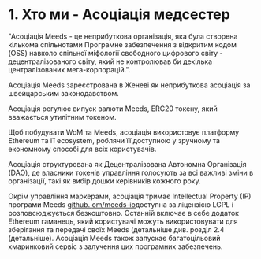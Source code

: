 
# 1. Хто ми - Асоціація медсестер

"Асоціація Meeds - це неприбуткова організація, яка була створена кількома спільнотами Програмне забезпечення з відкритим кодом (OSS) навколо спільної міфології свободного цифрового світу - децентралізованого світу, який не контролював би декілька централізованих мега-корпорацій.".

Асоціація Meeds зареєстрована в Женеві як неприбуткова асоціація за швейцарським законодавством.

Асоціація регулює випуск валюти Meeds, ERC20 токену, який вважається утилітним токеном.

Щоб побудувати WoM та Meeds, асоціація використовує платформу Ethereum та її ecosystеm, роблячи її доступною у зручному та економному способі для всіх користувачів.

Асоціація структурована як Децентралізована Автономна Організація (DAO), де власники токенів управління голосують за всі важливі зміни в організації, такі як вибір дошки керівників кожного року.

Окрім управління маркерами, асоціація тримає Intellectual Property (IP) програми Meeds [github. om/meeds-io](https://github.com/meeds-io)доступна за ліцензією LGPL і розповсюджується безкоштовно. Останній включає в себе додаток Ethereum гаманець, який користувачі можуть використовувати для зберігання та передачі своїх Meeds (детальніше див. розділ 2.4 (детальніше). Асоціація Meeds також запускає багатоцільовий хмаринковий сервіс з залучення цих програмних забезпечень.

